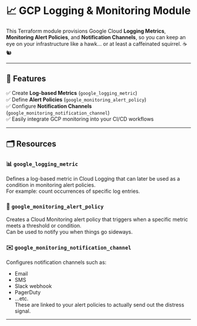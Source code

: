 # 📈 GCP Logging & Monitoring Module

This Terraform module provisions Google Cloud **Logging Metrics**, **Monitoring Alert Policies**, and **Notification Channels**, so you can keep an eye on your infrastructure like a hawk… or at least a caffeinated squirrel. ☕🐿️

---

## 🚀 Features

✅ Create **Log-based Metrics** (`google_logging_metric`)  
✅ Define **Alert Policies** (`google_monitoring_alert_policy`)  
✅ Configure **Notification Channels** (`google_monitoring_notification_channel`)  
✅ Easily integrate GCP monitoring into your CI/CD workflows  

---

## 🗂️ Resources

### 📊 `google_logging_metric`
Defines a log-based metric in Cloud Logging that can later be used as a condition in monitoring alert policies.  
For example: count occurrences of specific log entries.

### 🚨 `google_monitoring_alert_policy`
Creates a Cloud Monitoring alert policy that triggers when a specific metric meets a threshold or condition.  
Can be used to notify you when things go sideways.

### ✉️ `google_monitoring_notification_channel`
Configures notification channels such as:
- Email
- SMS
- Slack webhook
- PagerDuty
- …etc.  
These are linked to your alert policies to actually send out the distress signal.

---